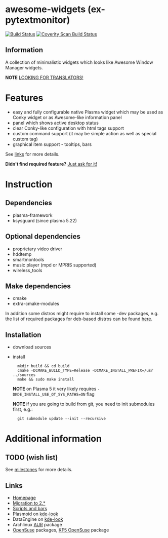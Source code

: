 awesome-widgets (ex-pytextmonitor)
==================================

[![Build Status](https://travis-ci.org/arcan1s/awesome-widgets.svg?branch=development)](https://travis-ci.org/arcan1s/awesome-widgets)
[![Coverity Scan Build Status](https://scan.coverity.com/projects/8254/badge.svg)](https://scan.coverity.com/projects/awesome-widgets)

Information
-----------

A collection of minimalistic widgets which looks like Awesome Window Manager widgets.

**NOTE** [LOOKING FOR TRANSLATORS!](https://github.com/arcan1s/awesome-widgets/issues/14)

Features
========

* easy and fully configurable native Plasma widget which may be used as Conky widget or as Awesome-like information panel
* panel which shows active desktop status
* clear Conky-like configuration with html tags support
* custom command support (it may be simple action as well as special custom tag)
* graphical item support - tooltips, bars

See [links](#Links) for more details.

**Didn't find required feature?** [Just ask for it!](https://github.com/arcan1s/awesome-widgets/issues)

Instruction
===========

Dependencies
------------

* plasma-framework
* ksysguard (since plasma 5.22)

Optional dependencies
---------------------

* proprietary video driver
* hddtemp
* smartmontools
* music player (mpd or MPRIS supported)
* wireless_tools

Make dependencies
-----------------

* cmake
* extra-cmake-modules

In addition some distros might require to install some -dev packages, e.g. the list of required packages for deb-based distros can be found [here](https://github.com/arcan1s/awesome-widgets/blob/development/.docker/Dockerfile-ubuntu-amd64#L7).

Installation
------------

* download sources
* install

        mkdir build && cd build
        cmake -DCMAKE_BUILD_TYPE=Release -DCMAKE_INSTALL_PREFIX=/usr ../sources
        make && sudo make install

  **NOTE** on Plasma 5 it very likely requires `-DKDE_INSTALL_USE_QT_SYS_PATHS=ON` flag

  **NOTE** if you are going to build from git, you need to init submodules first, e.g.:

        git submodule update --init --recursive

Additional information
======================

TODO (wish list)
----------------

See [milestones](https://github.com/arcan1s/awesome-widgets/milestones) for more details.

Links
-----

* [Homepage](https://arcanis.me/projects/awesome-widgets/)
* [Migration to 2.*](https://arcanis.me/en/2014/09/04/migration-to-v2/)
* [Scripts and bars](https://arcanis.me/en/2014/12/19/aw-v21-bells-and-whistles/)
* Plasmoid on [kde-look](http://kde-look.org/content/show.php/Awesome+Widgets?content=157124)
* DataEngine on [kde-look](http://kde-look.org/content/show.php/Extended+Systemmonitor+DataEngine?content=158773)
* Archlinux [AUR](https://aur.archlinux.org/packages/plasma5-applet-awesome-widgets/) package
* [OpenSuse](http://software.opensuse.org/search?q=awesome-widgets) packages, [KF5 OpenSuse](http://software.opensuse.org/package/plasma5-awesome-widgets) package
